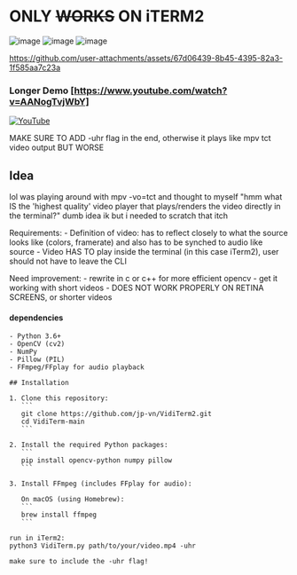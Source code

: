# ONLY ~~WORKS~~ ON iTERM2

![image](https://github.com/user-attachments/assets/cca6b299-8705-4db8-adcd-6409df244a10)
![image](https://github.com/user-attachments/assets/bf933911-d9d3-412f-b671-461aa4a7ce0d)
![image](https://github.com/user-attachments/assets/047683dd-9938-4c26-ba81-64d561bc6272)

https://github.com/user-attachments/assets/67d06439-8b45-4395-82a3-1f585aa7c23a

### Longer Demo [https://www.youtube.com/watch?v=AANogTvjWbY]

[![YouTube](http://i.ytimg.com/vi/AANogTvjWbY/hqdefault.jpg)](https://www.youtube.com/watch?v=AANogTvjWbY)

MAKE SURE TO ADD -uhr flag in the end, otherwise it plays like mpv tct video output BUT WORSE

## Idea

lol was playing around with mpv -vo=tct and thought to myself "hmm what IS the 'highest quality' video player that plays/renders the video directly in the terminal?" dumb idea ik but i needed to scratch that itch

Requirements:
    - Definition of video: has to reflect closely to what the source looks like (colors, framerate) and also has to be synched to audio like source
    - Video HAS TO play inside the terminal (in this case iTerm2), user should not have to leave the CLI

Need improvement:
    - rewrite in c or c++ for more efficient opencv
    - get it working with short videos
    - DOES NOT WORK PROPERLY ON RETINA SCREENS, or shorter videos
    

#### dependencies
    - Python 3.6+
    - OpenCV (cv2)
    - NumPy
    - Pillow (PIL)
    - FFmpeg/FFplay for audio playback

    ## Installation

    1. Clone this repository:
       ```
       git clone https://github.com/jp-vn/VidiTerm2.git
       cd VidiTerm-main
       ```
    
    2. Install the required Python packages:
       ```
       pip install opencv-python numpy pillow
       ```
    
    3. Install FFmpeg (includes FFplay for audio):
       
       On macOS (using Homebrew):
       ```
       brew install ffmpeg
       ```

    run in iTerm2:   
    python3 VidiTerm.py path/to/your/video.mp4 -uhr

    make sure to include the -uhr flag!
